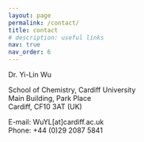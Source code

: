 ```yaml
---
layout: page
permalink: /contact/
title: contact
# description: useful links
nav: true
nav_order: 6
---
```

Dr. Yi-Lin Wu

School of Chemistry, Cardiff University\
Main Building, Park Place\
Cardiff, CF10 3AT (UK)

E-mail: WuYL[at]cardiff.ac.uk\
Phone: +44 (0)29 2087 5841